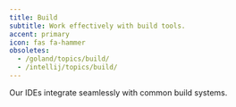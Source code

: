 ```yaml
---
title: Build
subtitle: Work effectively with build tools.
accent: primary
icon: fas fa-hammer
obsoletes:
  - /goland/topics/build/
  - /intellij/topics/build/
---
```


Our IDEs integrate seamlessly with common build systems.
